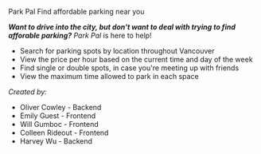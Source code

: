 Park Pal
Find affordable parking near you

***Want to drive into the city, but don't want to deal with trying to find afforable parking?***
*Park Pal* is here to help! 
- Search for parking spots by location throughout Vancouver
- View the price per hour based on the current time and day of the week
- Find single or double spots, in case you're meeting up with friends
- View the maximum time allowed to park in each space

*Created by:*
- Oliver Cowley - Backend
- Emily Guest - Frontend
- Will Gumboc - Frontend
- Colleen Rideout  - Frontend
- Harvey Wu - Backend
